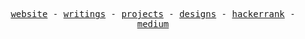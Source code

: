 <!-- <h3 align="center">Hello!</h3>
<p align="center">
  <samp> 
    "Rosa is the best engineer I've ever known."
  </samp>
   <samp> 
    — My mama
  </samp>
</p>

<p align="center">
  <img src="https://github.blog/wp-content/uploads/2018/10/46896184-b679fc80-ce30-11e8-88bf-921e9b788f7c.gif?resize=200%2C200" width="30px"/>
</p> -->

<!-- ## My Stats
 -->
 
<!--  <p>
<a href="https://github.com/rosatiara">
  <img height="180em" src="https://github-readme-stats.vercel.app/api?username=rosatiara&show_icons=true&theme=gotham&count_private=true&border_color=252C2A" />
  <img height="180em" src="https://github-readme-stats.vercel.app/api/top-langs/?username=rosatiara&layout=compact&theme=gotham&border_color=252C2A&langs_count=6" />
</a>
</p> 
 -->


<!--
![](https://hit.yhype.me/github/profile?user_id=55318172) -->
<p align="center">
<!--         <img src="https://github.blog/wp-content/uploads/2018/10/46896184-b679fc80-ce30-11e8-88bf-921e9b788f7c.gif?resize=200%2C200" width="20px"/> -->
  <samp>
    <a href="https://rosatiara.me" target="_blank">website</a> -
    <a href="https://rosatiara.me/blog" target="_blank">writings</a> -
    <a href="https://rosatiara.me/projects" target="_blank">projects</a> -
    <a href="https://dribbble.com/rosatiara" target="_blank">designs</a> -
    <a href="https://hackerrank.com/rosatee" target="_blank">hackerrank</a> -
    <a href="https://rosatiara.medium.com/" target="_blank">medium</a> 
  </samp>
<!--       <img src="https://github.blog/wp-content/uploads/2018/10/46896184-b679fc80-ce30-11e8-88bf-921e9b788f7c.gif?resize=200%2C200" width="20px"/> -->
</p>
